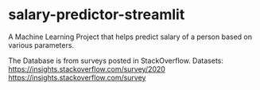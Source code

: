 # salary-predictor-streamlit
A Machine Learning Project that helps predict salary of a person based on various parameters.

The Database is from surveys posted in StackOverflow.
Datasets: 
https://insights.stackoverflow.com/survey/2020
https://insights.stackoverflow.com/survey

